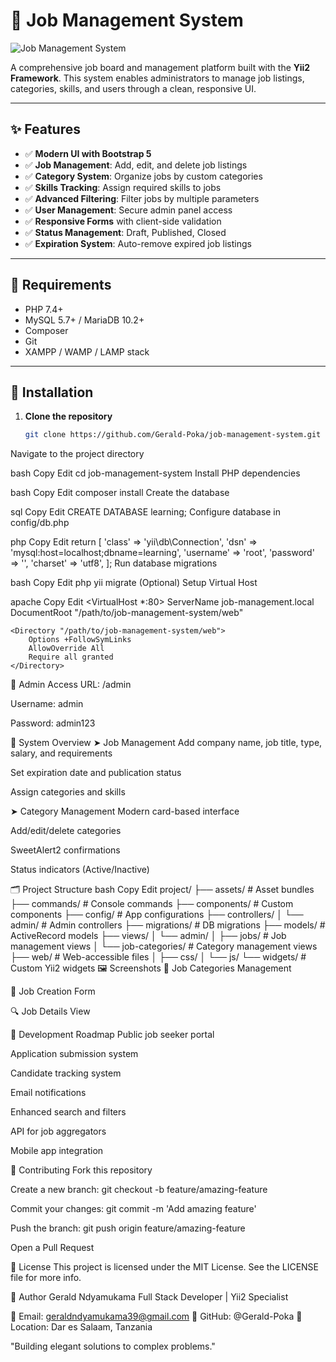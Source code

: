# 📂 Job Management System

![Job Management System](https://via.placeholder.com/800x400?text=Job+Management+System)

A comprehensive job board and management platform built with the **Yii2 Framework**. This system enables administrators to manage job listings, categories, skills, and users through a clean, responsive UI.

---

## ✨ Features

- ✅ **Modern UI with Bootstrap 5**
- ✅ **Job Management**: Add, edit, and delete job listings
- ✅ **Category System**: Organize jobs by custom categories
- ✅ **Skills Tracking**: Assign required skills to jobs
- ✅ **Advanced Filtering**: Filter jobs by multiple parameters
- ✅ **User Management**: Secure admin panel access
- ✅ **Responsive Forms** with client-side validation
- ✅ **Status Management**: Draft, Published, Closed
- ✅ **Expiration System**: Auto-remove expired job listings

---

## 🔧 Requirements

- PHP 7.4+
- MySQL 5.7+ / MariaDB 10.2+
- Composer
- Git
- XAMPP / WAMP / LAMP stack

---

## 🚀 Installation

1. **Clone the repository**
   ```bash
   git clone https://github.com/Gerald-Poka/job-management-system.git
Navigate to the project directory

bash
Copy
Edit
cd job-management-system
Install PHP dependencies

bash
Copy
Edit
composer install
Create the database

sql
Copy
Edit
CREATE DATABASE learning;
Configure database in config/db.php

php
Copy
Edit
return [
    'class' => 'yii\db\Connection',
    'dsn' => 'mysql:host=localhost;dbname=learning',
    'username' => 'root',
    'password' => '',
    'charset' => 'utf8',
];
Run database migrations

bash
Copy
Edit
php yii migrate
(Optional) Setup Virtual Host

apache
Copy
Edit
<VirtualHost *:80>
    ServerName job-management.local
    DocumentRoot "/path/to/job-management-system/web"

    <Directory "/path/to/job-management-system/web">
        Options +FollowSymLinks
        AllowOverride All
        Require all granted
    </Directory>
</VirtualHost>
🔐 Admin Access
URL: /admin

Username: admin

Password: admin123

🧭 System Overview
➤ Job Management
Add company name, job title, type, salary, and requirements

Set expiration date and publication status

Assign categories and skills

➤ Category Management
Modern card-based interface

Add/edit/delete categories

SweetAlert2 confirmations

Status indicators (Active/Inactive)

🗂️ Project Structure
bash
Copy
Edit
project/
├── assets/               # Asset bundles
├── commands/             # Console commands
├── components/           # Custom components
├── config/               # App configurations
├── controllers/
│   └── admin/            # Admin controllers
├── migrations/           # DB migrations
├── models/               # ActiveRecord models
├── views/
│   └── admin/
│       ├── jobs/         # Job management views
│       └── job-categories/ # Category management views
├── web/                  # Web-accessible files
│   ├── css/
│   └── js/
└── widgets/              # Custom Yii2 widgets
🖼️ Screenshots
📁 Job Categories Management


📝 Job Creation Form


🔍 Job Details View


🔭 Development Roadmap
 Public job seeker portal

 Application submission system

 Candidate tracking system

 Email notifications

 Enhanced search and filters

 API for job aggregators

 Mobile app integration

🤝 Contributing
Fork this repository

Create a new branch: git checkout -b feature/amazing-feature

Commit your changes: git commit -m 'Add amazing feature'

Push the branch: git push origin feature/amazing-feature

Open a Pull Request

📄 License
This project is licensed under the MIT License. See the LICENSE file for more info.

👤 Author
Gerald Ndyamukama
Full Stack Developer | Yii2 Specialist

📧 Email: geraldndyamukama39@gmail.com
🐙 GitHub: @Gerald-Poka
📍 Location: Dar es Salaam, Tanzania

"Building elegant solutions to complex problems."
